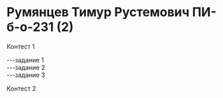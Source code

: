 # Румянцев Тимур Рустемович ПИ-б-о-231 (2)

Контест 1

---задание 1  
---задание 2  
---задание 3  

Контест 2


